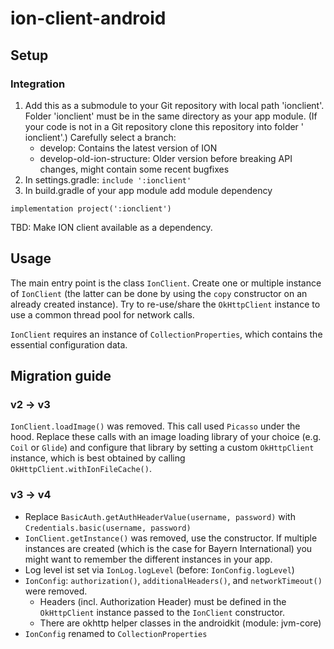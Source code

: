 # ion-client-android

## Setup

### Integration

1. Add this as a submodule to your Git repository with local path 'ionclient'. Folder 'ionclient' must be in the same
   directory as your app module. (If your code is not in a Git repository clone this repository into folder '
   ionclient'.)
   Carefully select a branch:
    - develop: Contains the latest version of ION
    - develop-old-ion-structure: Older version before breaking API changes, might contain some recent bugfixes
1. In settings.gradle: `include ':ionclient'`
1. In build.gradle of your app module add module dependency

```
implementation project(':ionclient')
``` 

TBD: Make ION client available as a dependency.

## Usage

The main entry point is the class `IonClient`. Create one or multiple instance of `IonClient` (the latter can be done by
using the `copy` constructor on an already created instance). Try to re-use/share the `OkHttpClient` instance to use a
common thread pool for network calls.

`IonClient` requires an instance of `CollectionProperties`, which contains the essential configuration data.

## Migration guide

### v2 -> v3

`IonClient.loadImage()` was removed. This call used `Picasso` under the hood. Replace these calls with an image loading
library of your choice (e.g. `Coil` or `Glide`) and configure that library by setting a custom `OkHttpClient` instance, 
which is best obtained by calling `OkHttpClient.withIonFileCache()`.

### v3 -> v4

- Replace `BasicAuth.getAuthHeaderValue(username, password)` with `Credentials.basic(username, password)`
- `IonClient.getInstance()` was removed, use the constructor. If multiple instances are created (which is the case for Bayern International) you might want to remember the different instances in your app.
- Log level ist set via `IonLog.logLevel` (before: `IonConfig.logLevel`)
- `IonConfig`: `authorization()`, `additionalHeaders()`, and `networkTimeout()` were removed.
   - Headers (incl. Authorization Header) must be defined in the `OkHttpClient` instance passed to the `IonClient` constructor.
   - There are okhttp helper classes in the androidkit (module: jvm-core)
- `IonConfig` renamed to `CollectionProperties`
